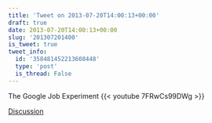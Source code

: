 ```yaml
---
title: 'Tweet on 2013-07-20T14:00:13+00:00'
draft: true
date: 2013-07-20T14:00:13+00:00
slug: '201307201400'
is_tweet: true
tweet_info:
  id: '358481452213608448'
  type: 'post'
  is_thread: False
---
```




The Google Job Experiment {{< youtube 7FRwCs99DWg >}}

[Discussion](https://x.com/sytelus/status/358481452213608448)
